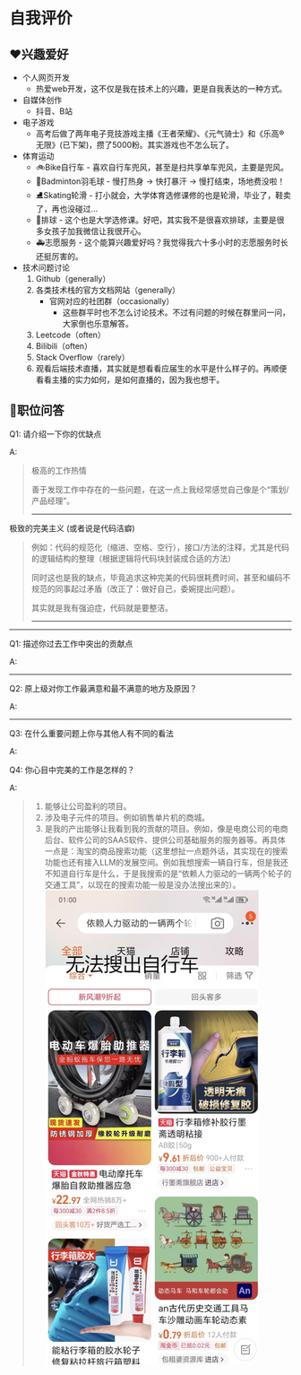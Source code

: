 # 自我评价

## ❤️兴趣爱好

 - 个人网页开发
     - 热爱web开发，这不仅是我在技术上的兴趣，更是自我表达的一种方式。
 - 自媒体创作
     - 抖音、B站
 - 电子游戏
     - 高考后做了两年电子竞技游戏主播《王者荣耀》、《元气骑士》和《乐高®无限》(已下架)，攒了5000粉。其实游戏也不怎么玩了。
 - 体育运动
     - 🚲Bike自行车 - 喜欢自行车兜风，甚至是扫共享单车兜风，主要是兜风。
     - 🏸Badminton羽毛球 - 慢打热身 -> 快打暴汗 -> 慢打结束，场地费没啦！
     - ⛸Skating轮滑 - 打小就会，大学体育选修课修的也是轮滑，毕业了，鞋卖了，再也没碰过...
     - 🏐排球 - 这个也是大学选修课。好吧，其实我不是很喜欢排球，主要是很多女孩子加我微信让我很开心。
     - 🚑志愿服务 - 这个能算兴趣爱好吗？我觉得我六十多小时的志愿服务时长还挺厉害的。
 - 技术问题讨论
     1. Github（generally）
     2. 各类技术栈的官方文档网站（generally）
          - 官网对应的社团群（occasionally） 
            - 这些群平时也不怎么讨论技术。不过有问题的时候在群里问一问，大家倒也乐意解答。
     3. Leetcode（often）
     4. Bilibili（often）
     5. Stack Overflow（rarely）
     6. 观看后端技术直播，其实就是想看看应届生的水平是什么样子的。再顺便看看主播的实力如何，是如何直播的，因为我也想干。

## 💬职位问答

Q1: 请介绍一下你的优缺点

A:

> 极高的工作热情
>
> 善于发现工作中存在的一些问题，在这一点上我经常感觉自己像是个“策划/产品经理”。
> 
> ---

极致的完美主义 (或者说是代码洁癖)
> 
> 例如：代码的规范化（缩进、空格、空行），接口/方法的注释，尤其是代码的逻辑结构的整理（根据逻辑将代码块封装成合适的方法）
>
> 同时这也是我的缺点，毕竟追求这种完美的代码很耗费时间，甚至和编码不规范的同事起过矛盾（改正了：做好自己，委婉提出问题）。
>
> 其实就是我有强迫症，代码就是要整洁。
> 
> ---

---

Q1: 描述你过去工作中突出的贡献点

A:

---

Q2: 原上级对你工作最满意和最不满意的地方及原因？

A:

---

Q3: 在什么重要问题上你与其他人有不同的看法

A:

Q4: 你心目中完美的工作是怎样的？

A: 

> 1. 能够让公司盈利的项目。
> 2. 涉及电子元件的项目。例如销售单片机的商城。
> 3. 是我的产出能够让我看到我的贡献的项目。例如，像是电商公司的电商后台、软件公司的SAAS软件、提供公司基础服务的服务器等。再具体一点是：淘宝的商品搜索功能（这里想扯一点题外话，其实现在的搜索功能也还有接入LLM的发展空间。例如我想搜索一辆自行车，但是我还不知道自行车是什么，于是我搜索的是“依赖人力驱动的一辆两个轮子的交通工具”，以现在的搜索功能一般是没办法搜出来的）。
> ![基于LLM的商品搜索](../assets/images/search-llm.png)
